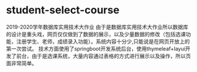 # student-select-course
2019-2020学年数据库实用技术大作业
  由于是数据库实用技术大作业所以数据库的设计是重头戏，网页仅仅做到了数据的展示，以及少量数据的修改（包括选课功能，注册学生、老师，成绩录入功能）。系统内容十分少,只能说是在网页开放上的第一次尝试。
  技术方面使用了springboot开发系统后台，使用thymeleaf+layui开发了前台，由于是选课系统，大量内容通过表格的方式进行展示以及操作，所以页面非常简单。
